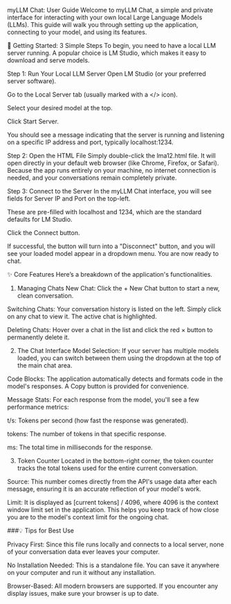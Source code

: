 myLLM Chat: User Guide
Welcome to myLLM Chat, a simple and private interface for interacting with your own local Large Language Models (LLMs). This guide will walk you through setting up the application, connecting to your model, and using its features.

🚀 Getting Started: 3 Simple Steps
To begin, you need to have a local LLM server running. A popular choice is LM Studio, which makes it easy to download and serve models.

Step 1: Run Your Local LLM Server
Open LM Studio (or your preferred server software).

Go to the Local Server tab (usually marked with a </> icon).

Select your desired model at the top.

Click Start Server.

You should see a message indicating that the server is running and listening on a specific IP address and port, typically localhost:1234.

Step 2: Open the HTML File
Simply double-click the lma12.html file. It will open directly in your default web browser (like Chrome, Firefox, or Safari). Because the app runs entirely on your machine, no internet connection is needed, and your conversations remain completely private.

Step 3: Connect to the Server
In the myLLM Chat interface, you will see fields for Server IP and Port on the top-left.

These are pre-filled with localhost and 1234, which are the standard defaults for LM Studio.

Click the Connect button.

If successful, the button will turn into a "Disconnect" button, and you will see your loaded model appear in a dropdown menu. You are now ready to chat.

✨ Core Features
Here’s a breakdown of the application's functionalities.

1. Managing Chats
New Chat: Click the + New Chat button to start a new, clean conversation.

Switching Chats: Your conversation history is listed on the left. Simply click on any chat to view it. The active chat is highlighted.

Deleting Chats: Hover over a chat in the list and click the red × button to permanently delete it.

2. The Chat Interface
Model Selection: If your server has multiple models loaded, you can switch between them using the dropdown at the top of the main chat area.

Code Blocks: The application automatically detects and formats code in the model's responses. A Copy button is provided for convenience.

Message Stats: For each response from the model, you'll see a few performance metrics:

t/s: Tokens per second (how fast the response was generated).

tokens: The number of tokens in that specific response.

ms: The total time in milliseconds for the response.

3. Token Counter
Located in the bottom-right corner, the token counter tracks the total tokens used for the entire current conversation.

Source: This number comes directly from the API's usage data after each message, ensuring it is an accurate reflection of your model's work.

Limit: It is displayed as [current tokens] / 4096, where 4096 is the context window limit set in the application. This helps you keep track of how close you are to the model's context limit for the ongoing chat.

###💡 Tips for Best Use

Privacy First: Since this file runs locally and connects to a local server, none of your conversation data ever leaves your computer.

No Installation Needed: This is a standalone file. You can save it anywhere on your computer and run it without any installation.

Browser-Based: All modern browsers are supported. If you encounter any display issues, make sure your browser is up to date.
